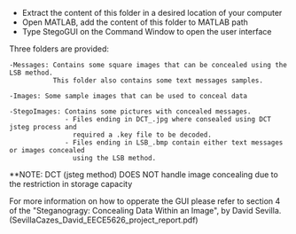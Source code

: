 

- Extract the content of this folder in a desired location of your computer
- Open MATLAB, add the content of this folder to MATLAB path
- Type StegoGUI on the Command Window to open the user interface


Three folders are provided:

	-Messages: Contains some square images that can be concealed using the LSB method.
			   This folder also contains some text messages samples.
			   
	-Images: Some sample images that can be used to conceal data
	
	-StegoImages: Contains some pictures with concealed messages. 
				  - Files ending in DCT_.jpg where consealed using DCT jsteg process and
					required a .key file to be decoded.
				  - Files ending in LSB_.bmp contain either text messages or images concealed 
					using the LSB method.
					
					
**NOTE: DCT (jsteg method) DOES NOT handle image concealing due to the restriction in storage capacity

For more information on how to opperate the GUI please refer to section 4 of the "Steganogragy: Concealing Data Within an Image", by David Sevilla.
(SevillaCazes_David_EECE5626_project_report.pdf)
	